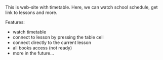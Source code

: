 This is web-site with timetable. Here, we can watch school schedule, get link to lessons and more.

Features:
  - watch timetable
  - connect to lesson by pressing the table cell
  - connect directly to the current lesson
  - all books access (not ready)
  - more in the future...
